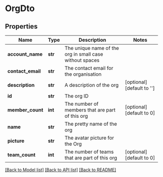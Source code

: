 # OrgDto

## Properties
Name | Type | Description | Notes
------------ | ------------- | ------------- | -------------
**account_name** | **str** | The unique name of the org in small case without spaces | 
**contact_email** | **str** | The contact email for the organisation | 
**description** | **str** | A description of the org | [optional] [default to '']
**id** | **str** | The org ID | 
**member_count** | **int** | The number of members that are part of this org | [optional] [default to 0]
**name** | **str** | The pretty name of the org | 
**picture** | **str** | The avatar picture for the Org | 
**team_count** | **int** | The number of teams that are part of this org | [optional] [default to 0]

[[Back to Model list]](../README.md#documentation-for-models) [[Back to API list]](../README.md#documentation-for-api-endpoints) [[Back to README]](../README.md)


